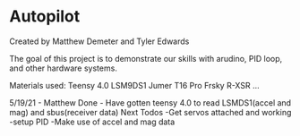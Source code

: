 # Autopilot
Created by Matthew Demeter and Tyler Edwards

The goal of this project is to demonstrate our skills with arudino, PID loop, and other hardware systems.

Materials used:
Teensy 4.0
LSM9DS1
Jumer T16 Pro
Frsky R-XSR
...

5/19/21 - Matthew
	Done
		- Have gotten teensy 4.0 to read LSMDS1(accel and mag) and sbus(receiver data)
	Next Todos
		-Get servos attached and working
		-setup PID
		-Make use of accel and mag data